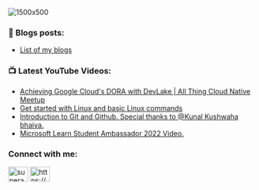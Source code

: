<!-- ![C4AF330C-1ADE-4F0B-ACBA-F30BB7EA53FB_1_201_a](https://user-images.githubusercontent.com/78820926/183526901-6ae12a12-1415-4e47-ba4e-ae9209f49912.jpeg) -->
![1500x500](https://user-images.githubusercontent.com/78820926/218098409-e3dad5b3-bd27-4c3d-9dac-a2d5b03ec3c3.jpeg)

### 📝 Blogs posts:
<!-- BLOG-POST-LIST:START -->
- [List of my blogs](https://linktr.ee/SuperAayush)
<!-- BLOG-POST-LIST:END -->

### 📺 Latest YouTube Videos:

<!-- YOUTUBE:START -->
- [Achieving Google Cloud&#39;s DORA with DevLake | All Thing Cloud Native Meetup](https://www.youtube.com/watch?v=mnNLVGMeLaA)
- [Get started with Linux and basic Linux commands](https://www.youtube.com/watch?v=NRzojAzA9Rg)
- [Introduction to Git and Github. Special thanks to @Kunal Kushwaha bhaiya.](https://www.youtube.com/watch?v=javxjP5HVZI)
- [Microsoft Learn Student Ambassador 2022 Video.](https://www.youtube.com/watch?v=82jfVQ6Sv2E)
<!-- YOUTUBE:END -->

<h3 align="left">Connect with me:</h3>
<p align="left">
<a href="https://twitter.com/superaayush14" target="blank"><img align="center" src="https://raw.githubusercontent.com/rahuldkjain/github-profile-readme-generator/master/src/images/icons/Social/twitter.svg" alt="superaayush14" height="30" width="40" /></a>
<a href="https://linkedin.com/in/superaayush/" target="blank"><img align="center" src="https://raw.githubusercontent.com/rahuldkjain/github-profile-readme-generator/master/src/images/icons/Social/linked-in-alt.svg" alt="https://www.linkedin.com/in/superaayush/" height="30" width="40" /></a>
